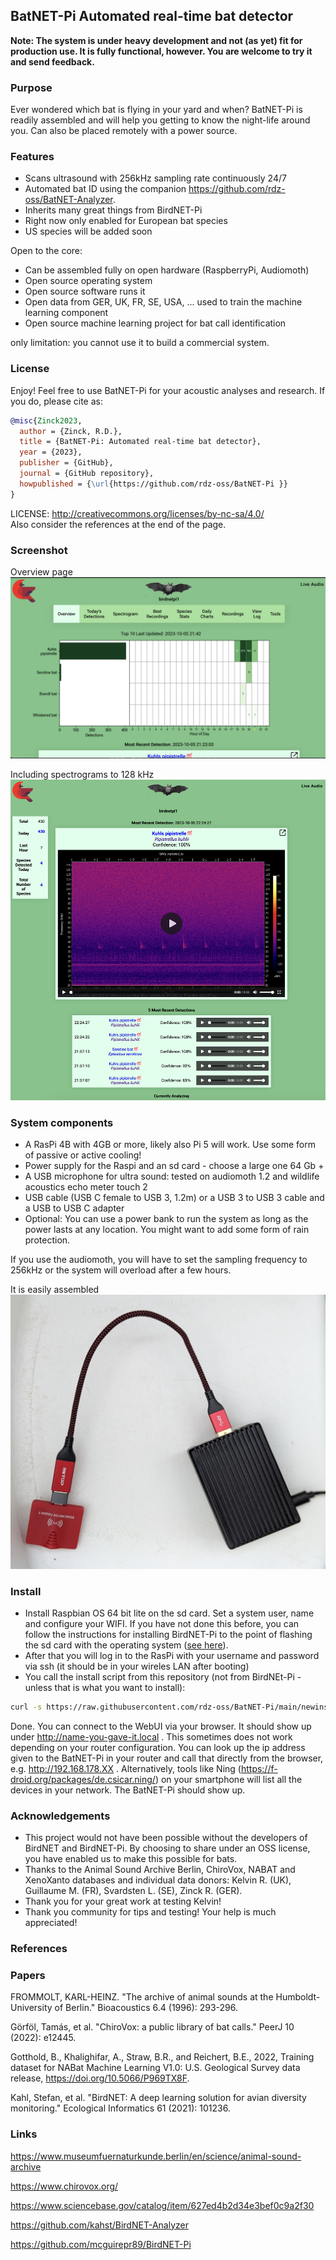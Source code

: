 ## BatNET-Pi  Automated real-time bat detector

**Note: The system is under heavy development and not (as yet) fit for production use. 
It is fully functional, however. You are welcome to try it and send feedback.**

### Purpose
Ever wondered which bat is flying in your yard and when? BatNET-Pi is readily assembled and will help you getting to know the 
night-life around you. Can also be placed remotely with a power source.

### Features

* Scans ultrasound with 256kHz sampling rate continuously 24/7 
* Automated bat ID using the companion https://github.com/rdz-oss/BatNET-Analyzer.
* Inherits many great things from BirdNET-Pi
* Right now only enabled for European bat species
* US species will be added soon

Open to the core:
* Can be assembled fully on open hardware (RaspberryPi, Audiomoth) 
* Open source operating system 
* Open source software runs it 
* Open data from GER, UK, FR, SE, USA, ... used to train the machine learning component
* Open source machine learning project for bat call identification

only limitation: you cannot use it to build a commercial system.

### License

Enjoy! Feel free to use BatNET-Pi for your acoustic analyses and research. If you do, please cite as:
``` bibtex
@misc{Zinck2023,
  author = {Zinck, R.D.},
  title = {BatNET-Pi: Automated real-time bat detector},
  year = {2023},
  publisher = {GitHub},
  journal = {GitHub repository},
  howpublished = {\url{https://github.com/rdz-oss/BatNET-Pi }}
}
```

LICENSE: http://creativecommons.org/licenses/by-nc-sa/4.0/  
Also consider the references at the end of the page.

### Screenshot
Overview page
![main page](homepage/images/BatNET-Pi-Screen.png "Main page")

Including spectrograms to 128 kHz
![main page](homepage/images/BatNET-Pi-Screen-2.png "Main page")

### System components

* A RasPi 4B with 4GB or more, likely also Pi 5 will work. Use some form of passive or active cooling!
* Power supply for the Raspi and an sd card - choose a large one 64 Gb +
* A USB microphone for ultra sound: tested on audiomoth 1.2 and wildlife acoustics echo meter touch 2
* USB cable (USB C female to USB 3, 1.2m) or a USB 3 to USB 3 cable and a USB to USB C adapter
* Optional: You can use a power bank to run the system as long as the power lasts at any location. 
You might want to add some form of rain protection.

If you use the audiomoth, you will have to set the sampling frequency to 256kHz or the system will overload after a few hours.

It is easily assembled
![main page](homepage/images/System-1.png "Main page")

### Install
* Install Raspbian OS 64 bit lite on the sd card. Set a system user, name and configure your WIFI. If you have not done this before, 
you can follow the instructions for installing BirdNET-Pi to the point of flashing the sd card with the operating system ([see here](./README-BirdNET-Pi.md)). 
* After that you will log in to the RasPi with your username and password via ssh (it should be in your wireles LAN after booting)
* You call the install script from this repository (not from BirdNEt-Pi - unless that is what you want to install):
```sh
curl -s https://raw.githubusercontent.com/rdz-oss/BatNET-Pi/main/newinstaller.sh | bash
```
Done. You can connect to the WebUI via your browser. It should show up under http://name-you-gave-it.local .
This sometimes does not work depending on your router configuration. You can look up the ip address given to the BatNET-Pi
in your router and call that directly from the browser, e.g. http://192.168.178.XX . Alternatively, tools like Ning (https://f-droid.org/packages/de.csicar.ning/) on your smartphone will
list all the devices in your network. The BatNET-Pi should show up.

### Acknowledgements
* This project would not have been possible without the developers of BirdNET and BirdNET-Pi. 
By choosing to share under an OSS license, you have enabled us to make this possible for bats.
* Thanks to the Animal Sound Archive Berlin, ChiroVox, NABAT and XenoXanto databases and individual data donors:
Kelvin R. (UK), Guillaume M. (FR), Svardsten L. (SE), Zinck R. (GER).
* Thank you for your great work at testing Kelvin!
* Thank you community for tips and testing! Your help is much appreciated!

### References

### Papers

FROMMOLT, KARL-HEINZ. "The archive of animal sounds at the Humboldt-University of Berlin." Bioacoustics 6.4 (1996): 293-296.

Görföl, Tamás, et al. "ChiroVox: a public library of bat calls." PeerJ 10 (2022): e12445.

Gotthold, B., Khalighifar, A., Straw, B.R., and Reichert, B.E., 2022, 
Training dataset for NABat Machine Learning V1.0: U.S. Geological Survey 
data release, https://doi.org/10.5066/P969TX8F.

Kahl, Stefan, et al. "BirdNET: A deep learning solution for avian diversity monitoring." Ecological Informatics 61 (2021): 101236.

### Links

https://www.museumfuernaturkunde.berlin/en/science/animal-sound-archive

https://www.chirovox.org/

https://www.sciencebase.gov/catalog/item/627ed4b2d34e3bef0c9a2f30

https://github.com/kahst/BirdNET-Analyzer

https://github.com/mcguirepr89/BirdNET-Pi
